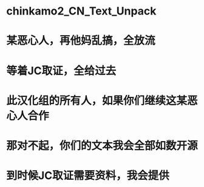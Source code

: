 # chinkamo2_CN_Text_Unpack
# 某恶心人，再他妈乱搞，全放流
# 等着JC取证，全给过去
# 此汉化组的所有人，如果你们继续这某恶心人合作
# 那对不起，你们的文本我会全部如数开源
# 到时候JC取证需要资料，我会提供
